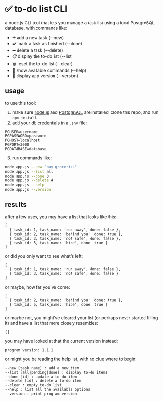 # ✅ to-do list CLI

a node.js CLI tool that lets you manage a task list using a local PostgreSQL database, with commands like:

- ➕ add a new task (--new)
- ✔️ mark a task as finished (--done)
- ➖ delete a task (--delete)
- 📋 display the to-do list (--list)
- 🗑️ reset the to-do list (--clear)
- 📄 show available commands (--help)
- 🤖 display app version (--version)

## usage

to use this tool:
1. make sure [node.js](https://nodejs.org/en) and [PostgreSQL](https://www.postgresql.org/download/) are installed, clone this repo, and run `npm install`.
2. add your db credentials in a `.env` file:
  ```env
  PGUSER=username
  PGPASSWORD=password
  PGHOST=localhost
  PGPORT=3000
  PGDATABASE=database
  ```

3. run commands like:
```bash
node app.js --new "buy groceries"
node app.js --list all
node app.js --done 3
node app.js --delete 4
node app.js --help
node app.js --version
```

## results
after a few uses, you may have a list that looks like this:
```
[
  { task_id: 1, task_name: 'run away', done: false },
  { task_id: 2, task_name: 'behind you', done: true },
  { task_id: 3, task_name: 'not safe', done: false },
  { task_id: 5, task_name: 'hide', done: true }
]
```

or did you only want to see what's left:
```
[
  { task_id: 1, task_name: 'run away', done: false },
  { task_id: 3, task_name: 'not safe', done: false }
]
```

or maybe, how far you've come:
```
[
  { task_id: 2, task_name: 'behind you', done: true },
  { task_id: 5, task_name: 'hide', done: true }
]
```

or maybe not, you might've cleared your list (or perhaps never started filling it) and have a list that more closely resembles:
```
[]
```

you may have looked at that the current version instead:
```
program version: 1.1.1
```

or might you be reading the help list, with no clue where to begin:
```
--new [task name] : add a new item
--list [all|pending|done] : display to-do items
--done [id] : update a to-do item
--delete [id] : delete a to-do item
--clear : empty to-do list
--help : list all the available options
--version : print program version
```
